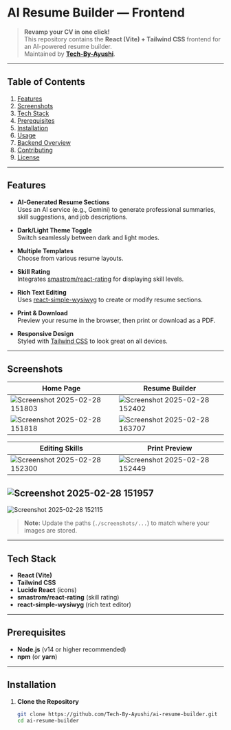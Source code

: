 # AI Resume Builder — Frontend

> **Revamp your CV in one click!**  
> This repository contains the **React (Vite) + Tailwind CSS** frontend for an AI-powered resume builder.  
> Maintained by **[Tech-By-Ayushi](https://github.com/Tech-By-Ayushi)**.

---

## Table of Contents
1. [Features](#features)  
2. [Screenshots](#screenshots)  
3. [Tech Stack](#tech-stack)  
4. [Prerequisites](#prerequisites)  
5. [Installation](#installation)  
6. [Usage](#usage)  
7. [Backend Overview](#backend-overview)  
8. [Contributing](#contributing)  
9. [License](#license)

---

## Features

- **AI-Generated Resume Sections**  
  Uses an AI service (e.g., Gemini) to generate professional summaries, skill suggestions, and job descriptions.

- **Dark/Light Theme Toggle**  
  Switch seamlessly between dark and light modes.

- **Multiple Templates**  
  Choose from various resume layouts.

- **Skill Rating**  
  Integrates [smastrom/react-rating](https://github.com/smastrom/react-rating) for displaying skill levels.

- **Rich Text Editing**  
  Uses [react-simple-wysiwyg](https://www.npmjs.com/package/react-simple-wysiwyg) to create or modify resume sections.

- **Print & Download**  
  Preview your resume in the browser, then print or download as a PDF.

- **Responsive Design**  
  Styled with [Tailwind CSS](https://tailwindcss.com/) to look great on all devices.

---

## Screenshots

| Home Page                         | Resume Builder                    |
|-----------------------------------|-----------------------------------|
|![Screenshot 2025-02-28 151803](https://github.com/user-attachments/assets/b058d5f4-4c89-4e06-afb6-bfa08d6b7383)|![Screenshot 2025-02-28 152402](https://github.com/user-attachments/assets/c9a5c0cf-2980-4afa-9fbc-26c36c0ec3ca) |
|![Screenshot 2025-02-28 151818](https://github.com/user-attachments/assets/f8bb8642-7e79-4d96-9ac7-ef39d3301b1c)|![Screenshot 2025-02-28 163707](https://github.com/user-attachments/assets/2aec11ac-2190-40df-8c0a-02ffc376ff89) |





| Editing Skills                    | Print Preview                     |
|-----------------------------------|-----------------------------------|
| ![Screenshot 2025-02-28 152300](https://github.com/user-attachments/assets/c951651e-0149-492b-9f36-19266fb1cc69) | ![Screenshot 2025-02-28 152449](https://github.com/user-attachments/assets/acc3a484-fc8b-4252-9421-cac1b2aba090) |


![Screenshot 2025-02-28 151957](https://github.com/user-attachments/assets/769f15f0-aa53-48ed-9e2c-5d5c0b2904d8)
---
![Screenshot 2025-02-28 152115](https://github.com/user-attachments/assets/25e55de0-50b3-4458-a949-486cdd472911)




> **Note:** Update the paths (`./screenshots/...`) to match where your images are stored.

---

## Tech Stack

- **React (Vite)**
- **Tailwind CSS**
- **Lucide React** (icons)
- **smastrom/react-rating** (skill rating)
- **react-simple-wysiwyg** (rich text editor)

---

## Prerequisites

- **Node.js** (v14 or higher recommended)
- **npm** (or **yarn**)

---

## Installation

1. **Clone the Repository**
   ```bash
   git clone https://github.com/Tech-By-Ayushi/ai-resume-builder.git
   cd ai-resume-builder
